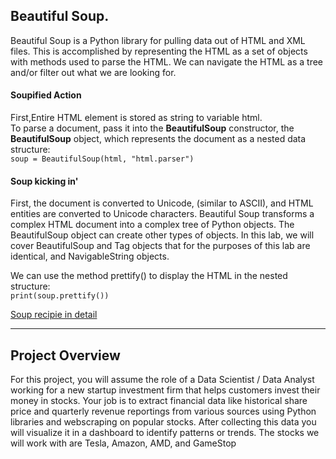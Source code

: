 ## Beautiful Soup.  
Beautiful Soup is a Python library for pulling data out of HTML and XML files. This is accomplished by representing the HTML as a set of objects with methods used to parse the HTML. We can navigate the HTML as a tree and/or filter out what we are looking for.  

#### Soupified Action
First,Entire HTML element is stored as string to variable html.  
To parse a document, pass it into the **BeautifulSoup** constructor, the **BeautifulSoup** object, which represents the document as a nested data structure:  
```soup = BeautifulSoup(html, "html.parser")```  

#### Soup kicking in'
First, the document is converted to Unicode, (similar to ASCII), and HTML entities are converted to Unicode characters. Beautiful Soup transforms a complex HTML document into a complex tree of Python objects. The BeautifulSoup object can create other types of objects. In this lab, we will cover BeautifulSoup and Tag objects that for the purposes of this lab are identical, and NavigableString objects.  

We can use the method prettify() to display the HTML in the nested structure:  
```print(soup.prettify())```  

[Soup recipie in detail](https://labs.cognitiveclass.ai/v2/tools/jupyterlab?ulid=ulid-ba67a5a5eb98df57e67bad3aa7cd10d886d03949)


<hr>

## Project Overview
For this project, you will assume the role of a Data Scientist / Data Analyst working for a new startup investment firm that helps customers invest their money in stocks. Your job is to extract financial data like historical share price and quarterly revenue reportings from various sources using Python libraries and webscraping on popular stocks. After collecting this data you will visualize it in a dashboard to identify patterns or trends. The stocks we will work with are Tesla, Amazon, AMD, and GameStop
